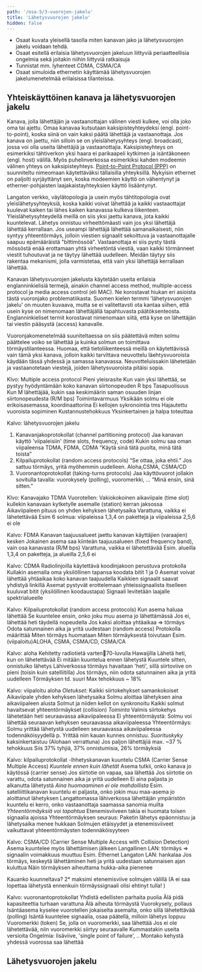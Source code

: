 ```yaml
---
path: '/osa-5/3-vuorojen-jakelu'
title: 'Lähetysvuorojen jakelu'
hidden: false
---
```


<text-box variant='learningObjectives' name='Oppimistavoitteet'>

- Osaat kuvata yleisellä tasolla miten kanavan jako ja lähetysvuorojen jakelu voidaan tehdä.
- Osaat esitellä erilaisia lähetysvuorojen jakeluun liittyviä periaatteellisia ongelmia sekä joitakin niihin liittyviä ratkaisuja
- Tunnistat mm. lyhenteet CDMA, CSMA/CA
- Osaat simuloida ethernetin käyttämää lähetysvuorojen jakelumenetelmää erilaisissa tilanteissa.

</text-box>

## Yhteiskäyttöinen kanava ja lähetysvuorojen jakelu

Kanava, jolla lähettäjän ja vastaanottajan välinen viesti kulkee, voi olla joko oma tai ajettu. Omaa kanavaa kutsutaan kaksipisteyhteydeksi (engl. point-to-point), koska siinä on vain kaksi päätä lähettäjä ja vastaanottaja. Jos kanava on jaettu, niin silloin se on yleislähetysyhteys (engl. broadcast), jossa voi olla useita lähettäjiä ja vastaanottajia. Kaksipisteyhteys on esimerkiksi tähtiverkon yksi haara ei parikaapeli kytkimen ja isäntäkoneen (engl. host) välillä. Myös puhelinverkossa esimerkiksi kahden modeemin välinen yhteys on kaksipisteyhteys. [Point-to-Point Protocol (PPP)](https://fi.wikipedia.org/wiki/PPP_(tiedonsiirtoprotokolla)) on suunniteltu nimeomaan käytettäväksi tällaisilla yhteyksillä. Nykyisin ethernet on paljolti syrjäyttänyt sen, koska modeemien käyttö on vähentynyt ja etherner-pohjaisten laajakaistayhteyksien käyttö lisääntynyt.

Langaton verkko, väylätopologia ja usein myös tähtitopologia ovat yleislähetysyhteyksiä, koska kaikki voivat lähettää ja kaikki vastaaottajat kuulevat kaiken tai lähes kaiken kanavassa kulkeva liikenteen. Yleislähetysyhteydellä meillä on siis yksi jaettu kanava, jota kaikki kuuntelevat. Lähetys onnistuu virheettömäasti vain jos yksi lähettäjä lähettää kerrallaan. Jos useampi lähettäjä lähettää samanaikaisesti, niin syntyy yhteentörmäys, jolloin viestien signaalit sekoittuva ja vastaanottajalle saapuu epämääräistä "bittimössöä". Vastaanottaja ei siis pysty tästä mössöstä enää erottamaan yhtä virheetöntä viestiä, vaan kaikki törmänneet viestit tuhoutuvat ja ne täytyy lähettää uudelleen. Meidän täytyy siis rakentaa mekanismi, jolla varmistetaa, että vain yksi lähettäjä kerrallaan lähettää.

Kanavan lähetysvuorojen jakelusta käytetään useita erilaisia englanninkielisiä termejä, ainakin channel access method, multiple-access protocol ja media access control (eli MAC). Ne korostavat hiukan eri asioista tästä vuoronjako problematiikasta. Suomen kielen termmi 'lähetysvuorojen jakelu' on muuten kuvaava, mutta se ei valitettavsti ota kantaa siihen, että usein kyse on nimenomaan lähettäjällä tapahtuvasta päätöksenteosta. Englanninkieliset termit korostavat nimenomaan siitä, että kyse on lähettäjän tai viestin pääsystä (access) kanavalle.

Vuoronjakomenetelmää suuniteltaessa on siis päätettävä miten solmu päättelee voiko se lähettää ja kuinka solmun on toimittava törmäystilanteessa. Huomaa, että tietoliikenteessä meillä on käytettävissä vain tämä yksi kanava, jolloin kaikki tarvittava neuvottelu läehtysvuoroista käydään tässä yhdessä ja samassa kanavassa. Neuvotteluissakin lähetetään ja vastaanotetaan viestejä, joiden lähetysvuoroista pitäisi sopia.


Klvo: Multiple access protocol
Pieni yleisrasite
Kun vain yksi lähettää, se pystyy hyödyntämään koko kanavan siirtonopeuden R bps
Tasapuolisuus
Kun M lähettäjää, kukin saa keskimäärin saman osuuden linjan siirtonopeudesta (R/M bps)
Toimintavarmuus
Yksikään solmu ei ole erikoisasemassa, koordinaattorina
Ei kellojen sykronointia tms
Hajautettu vuoroista sopiminen
Kustannustehokkuus
Yksinkertainen ja halpa toteuttaa

Kalvo: lähetysvuorojen jakelu
1) Kanavanjakoprotokollat (channel partitioning protocol)
     Jaa kanavan käyttö 'viipaleisiin' (time slots, frequency, code)
     Kukin solmu saa oman viipaleensa
     TDMA, FDMA, CDMA
     “Käytä sinä tätä puolta, minä tätä toista”
2) Kilpailuprotokollat (random access protocols)
   “Se ottaa, joka ehtii.”
    Jos sattuu törmäys, yritä myöhemmin uudelleen.
    Aloha,CSMA, CSMA/CD
3) Vuoronantoprotokollat (taking-turns protocols)
Jaa käyttövuorot jollakin sovitulla tavalla:
vuorokysely (polling), vuoromerkki, ...
“Minä ensin, sinä sitten.”

Klvo: Kanavajako TDMA
Vuorotellen:
 Vakiokokoinen aikaviipale (time slot) kullekin kanavaan kytketylle asemalle (station) kerran jaksossa
 Aikaviipaleen pituus on yhden kehyksen lähetysaika
 Varattuna, vaikka ei lähetettävää
 Esim 6 solmua:  viipaleissa 1,3,4 on paketteja ja viipaleissa 2,5,6 ei ole 

Kalvo: FDMA
Kanavan taajuusalueet jaettu kanavan käyttäjien (varaajien) kesken
Jokainen asema saa kiinteän taajuusalueen (fixed frequency band), vain osa kanavasta (R/M bps)
 Varattuna, vaikka ei lähetettävää
 Esim. alueilla 1,3,4 on paketteja, ja alueilla 2,5,6 ei 

Kalvo: CDMA
Radiolinjoilla käytettävä koodinjakoon perustuva protokolla
 Kullakin asemalla oma yksilöllinen tapansa koodata bitit 1 ja 0 
 Asemat voivat lähettää yhtäaikaa koko kanavan taajuudella
 Kaikkien signaalit saavat yhdistyä linkillä
 Asemat pystyvät erottelemaan yhteissignaalista itselleen kuuluvat bitit (yksilöllinen koodaustapa)
 Signaali levitetään laajalle spektrialueelle

Kalvo: Kilpailuprotokollat (random access protocols)
Kun asema haluaa lähettää
Se kuuntelee ensin, onko joku muu asema jo lähettämässä
Jos ei, lähettää heti täydellä nopeudella
Jos kaksi aloittaa yhtäaikaa => törmäys
Odota satunnainen aika ja yritä uudestaan (random access)
Protokolla määrittää
Miten törmäys huomataan
Miten törmäyksestä toivutaan
Esim. (viipaloitu)ALOHA, CSMA, CSMA/CD, CSMA/CA

Kalvo: aloha
Kehitetty radiotietä varten70-luvulla Hawaijilla
Lähetä heti, kun on lähetettävää
Ei mitään kuuntelua ennen lähetystä
Kuuntele sitten, onnistuiko lähetys
Lähiverkossa törmäys havaitaan 'heti', sillä siirtoviive on pieni  (toisin kuin satelliitilla)
Jos törmäys, niin odota satunnainen aika ja  yritä uudelleen
Törmäyksen td. suuri 
Max tehokkuus ~ 18% 

Kalvo: viipaloitu aloha
*Oletukset:*
Kaikki siirtokehykset samankokoiset
Aikaviipale yhden kehyksen lähetysaika
Solmu aloittaa lähetyksen aina aikaviipaleen alusta
Solmut ja niiden kellot on synkronoitu
Kaikki solmut havaitsevat yhteentörmäykset (collision)
*Toiminta*
Valmis siirtokehys lähetetään heti seuraavassa aikaviipaleessa 
Ei yhteentörmäystä: Solmu voi lähettää seuraavan kehyksen seuraavassa aikaviipaleessa
Yhteentörmäys: Solmu yrittää lähetystä uudelleen seuraavassa aikaviipaleessa todennäköisyydellä p. Yrittää niin kauan kunnes onnistuu.
*Suorituskyky* kaksinkertaistuu (Alohaan verrattuna) 
Jos paljon lähettäjiä  max. ~37 % tehokkuus
Siis  37% tyhjiä, 37% onnistumisia, 26% törmäyksiä 

Kalvo: kilpailuprotokollat -lhhetyskanavan kuuntelu CSMA (Carrier Sense Multiple Access)
*Kuuntele ennen kuin lähetät*
Asema tutkii, onko kanava jo käytössä (carrier sense)
Jos siirtotie on vapaa, saa lähettää
Jos siirtotie on varattu, odota satunnainen aika ja yritä uudelleen
Ei aina paljasta jo alkanutta lähetystä
*Aina huomaaminen ei ole mahdollista*
Esim.  satelliittikanavan kuuntelu ei paljasta, onko jokin muu maa-asema jo aloittanut lähetyksen
Langattomassa lähiverkossa lähettäjän ympäristön kuuntelu ei kerro, onko vastaanottaja saamassa sanomia muilta
*Yhteentörmäyksiä voi tapahtua* Etenemisviiveen takia ei huomata toisen signaalia ajoissa
Yhteentörmäyksen seuraus: Paketin lähetys epäonnistuu ja lähetysaika menee hukkaan
	Solmujen etäisyydet ja etenemisviiveet vaikuttavat yhteentörmäysten todennäköisyyteen  
    
Kalvo: CSMA/CD (Carrier Sense Multiple Access with Collision Detection)
Asema kuuntelee myös lähettämisen jälkeen
Langallinen LAN: törmäys => signaalin voimakkuus muuttuu 
Esim. Ethernet
Langaton LAN: hankalaa
Jos törmäys, keskeytä lähettäminen heti
ja yritä uudestaan satunnaisen ajan kuluttua
Näin törmäyksen aiheuttama hukka-aika pienenee

Kauanko kuunneltava?
2* maksimi etenemisviive solmujen välillä (A ei saa lopettaa lähetystä ennenkuin  törmäyssignaali olisi ehtinyt tulla!
)

Kalvo: vuoronantoprotokollat
Yhdistä edellisten parhaita puolia
Älä pidä kapasiteettia turhaan varattuna
Älä aiheuta törmäystä
Vuorokysely, pollaus
Isäntäasema kyselee vuorotellen jokaiselta asemalta, onko sillä lähetettävää (polling)
Isäntä kuuntelee signaalia, osaa päätellä, milloin lähetys loppuu
Vuoromerkki (token)
Se, jolla on vuoromerkki, saa lähettää 
Jos ei ole lähetettävää, niin vuoromerkki siirtyy seuraavalle
Kummastakin useita versioita
Ongelmia: lisäviive, 'single point of failure', ..
Montako kehystä yhdessä vuorossa saa lähettää







## Lähetysvuorojen jakelu


